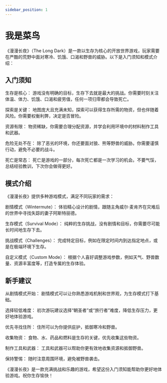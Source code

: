 ```yaml
---
sidebar_position: 1
---
```


# 我是菜鸟

《漫漫长夜》（The Long Dark）是一款以生存为核心的开放世界游戏，玩家需要在严酷的荒野中面对寒冷、饥饿、口渴和野兽的威胁。以下是入门须知和模式介绍：

## 入门须知

生存是核心： 游戏没有明确的目标，生存下去就是最大的挑战。你需要时刻关注体温、体力、饥饿、口渴和疲劳值，任何一项归零都会导致死亡。

探索是关键： 地图庞大且充满未知，探索可以获得生存所需的物资，但也伴随着风险。你需要权衡利弊，决定是否冒险。

资源有限： 物资稀缺，你需要合理分配资源，并学会利用环境中的材料制作工具和武器。

危险无处不在： 除了恶劣的环境，你还要面对狼、熊等野兽的威胁。你需要谨慎行动，避免不必要的战斗。

死亡是常态： 死亡是游戏的一部分，每次死亡都是一次学习的机会。不要气馁，总结经验教训，下次你会做得更好。

## 模式介绍

《漫漫长夜》提供多种游戏模式，满足不同玩家的需求：

剧情模式（Wintermute）： 体验精心设计的剧情，跟随主角威尔·麦肯齐在灾难后的世界中寻找失踪的妻子阿斯特丽德。

生存模式（Survival Mode）： 纯粹的生存挑战，没有剧情和目标，你需要尽可能长时间地生存下去。

挑战模式（Challenges）： 完成特定目标，例如在限定时间内到达指定地点，或是在极端环境下生存。

自定义模式（Custom Mode）： 根据个人喜好调整游戏参数，例如天气、野兽数量、资源丰富度等，打造专属的生存体验。

## 新手建议

从剧情模式开始： 剧情模式可以让你熟悉游戏机制和世界观，为生存模式打下基础。

选择较低难度： 初次游玩建议选择“朝圣者”或“旅行者”难度，降低生存压力，更好地体验游戏。

优先寻找住所： 住所可以为你提供庇护，抵御寒冷和野兽。

收集物资： 食物、水、药品和燃料是生存的关键，优先收集这些物资。

制作工具和武器： 工具和武器可以帮助你更有效地收集资源和抵御野兽。

保持警惕： 随时注意周围环境，避免被野兽袭击。

《漫漫长夜》是一款充满挑战和乐趣的游戏，希望这份入门须知能帮助你更好地体验游戏。祝你生存愉快！